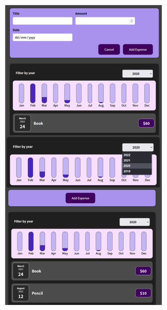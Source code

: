<img align="center" alt="GIF" src="https://github.com/arsalanhub/BudgetTracker/blob/master/img/addExpense.png" />
<img align="center" alt="GIF" src="https://github.com/arsalanhub/BudgetTracker/blob/master/img/filter.png" />
<img align="center" alt="GIF" src="https://github.com/arsalanhub/BudgetTracker/blob/master/img/frontPage.png" />